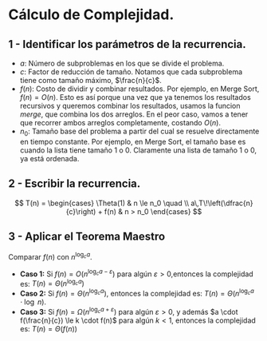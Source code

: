 # Cálculo de Complejidad.

## 1 - Identificar los parámetros de la recurrencia.

- $a$: Número de subproblemas en los que se divide el problema.
- $c$: Factor de reducción de tamaño. Notamos que cada subproblema tiene como tamaño máximo, $\frac{n}{c}$.
- $f(n)$: Costo de dividir y combinar resultados. Por ejemplo, en Merge Sort, $f(n) = O(n)$. Esto es así porque una vez que ya tenemos los resultados recursivos y queremos combinar los resultados, usamos la funcion *merge*, que combina los dos arreglos. En el peor caso, vamos a tener que recorrer ambos arreglos completamente, costando $O(n)$.
- $n_0$: Tamaño base del problema a partir del cual se resuelve directamente en tiempo constante. Por ejemplo, en Merge Sort, el tamaño base es cuando la lista tiene tamaño 1 o 0. Claramente una lista de tamaño 1 o 0, ya está ordenada.

## 2 - Escribir la recurrencia.

$$
T(n) =
\begin{cases}
\Theta(1) & n \le n_0 \quad \\
a\,T\!\left(\dfrac{n}{c}\right) + f(n) & n > n_0
\end{cases}
$$

## 3 - Aplicar el Teorema Maestro

Comparar $f(n)$ con $n^{\log_{c}a}$.

- **Caso 1:**
  Si $f(n) = O(n^{\log_c a - \varepsilon})$ para algún $\varepsilon > 0$,entonces la complejidad es:
  $T(n) = \Theta(n^{\log_c a})$
- **Caso 2:**
  Si $f(n) = \Theta(n^{\log_c a})$, entonces la complejidad es:
  $T(n) = \Theta(n^{\log_c a} \cdot \log \ n)$.
- **Caso 3:**
  Si $f(n) = \Omega(n^{\log_c a + \varepsilon})$ para algún $\varepsilon > 0$, y además $a \cdot f(\frac{n}{c}) \le k \cdot f(n)$ para algún $k \lt 1$, entonces la complejidad es:
  $T(n) = \Theta(f(n))$
